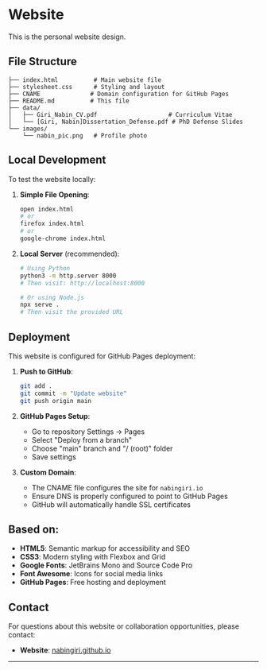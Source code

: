 # Website

This is the personal website design.


## File Structure

```
├── index.html          # Main website file
├── stylesheet.css      # Styling and layout
├── CNAME              # Domain configuration for GitHub Pages
├── README.md          # This file
├── data/
│   ├── Giri_Nabin_CV.pdf                    # Curriculum Vitae
│   └── [Giri, Nabin]Dissertation_Defense.pdf # PhD Defense Slides
└── images/
    └── nabin_pic.png   # Profile photo
```

## Local Development

To test the website locally:

1. **Simple File Opening**:
   ```bash
   open index.html
   # or
   firefox index.html
   # or
   google-chrome index.html
   ```

2. **Local Server** (recommended):
   ```bash
   # Using Python
   python3 -m http.server 8000
   # Then visit: http://localhost:8000
   
   # Or using Node.js
   npx serve .
   # Then visit the provided URL
   ```

## Deployment

This website is configured for GitHub Pages deployment:

1. **Push to GitHub**:
   ```bash
   git add .
   git commit -m "Update website"
   git push origin main
   ```

2. **GitHub Pages Setup**:
   - Go to repository Settings -> Pages
   - Select "Deploy from a branch"
   - Choose "main" branch and "/ (root)" folder
   - Save settings

3. **Custom Domain**:
   - The CNAME file configures the site for `nabingiri.io`
   - Ensure DNS is properly configured to point to GitHub Pages
   - GitHub will automatically handle SSL certificates

## Based on:

- **HTML5**: Semantic markup for accessibility and SEO
- **CSS3**: Modern styling with Flexbox and Grid
- **Google Fonts**: JetBrains Mono and Source Code Pro
- **Font Awesome**: Icons for social media links
- **GitHub Pages**: Free hosting and deployment

## Contact

For questions about this website or collaboration opportunities, please contact:
- **Website**: [nabingiri.github.io](https://nabingiri.github.io)

---


